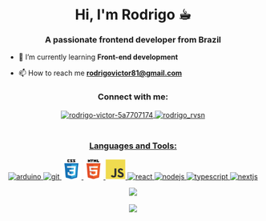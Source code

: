 <h1 align="center">Hi, I'm Rodrigo ☕︎</h1>
<h3 align="center">A passionate frontend developer from Brazil</h3>

- 🌱 I’m currently learning **Front-end development**

- 📫 How to reach me **rodrigovictor81@gmail.com**

<div align="center">
<h3>Connect with me:</h3>
<p>
<a href="https://linkedin.com/in/rodrigo-victor-5a7707174" target="_blank">
  <img align="center" src="https://i.pinimg.com/originals/58/99/22/589922e187ab719d0afa9c4c2993019b.png" alt="rodrigo-victor-5a7707174" height="40" width="40"   />
</a>
<a href="https://instagram.com/rodrigo_rvsn" target="_blank" >
  <img align="center" src="https://image.flaticon.com/icons/png/512/174/174855.png" alt="rodrigo_rvsn" height="40" width="40"/>
</a>
</p>

<a href="https://github.com/RodrigoRVSN">
  <h3></br>Languages and Tools:</h3>
<p> 
  <img src="https://cdn.worldvectorlogo.com/logos/arduino-1.svg" alt="arduino" width="40" height="40"/> 
  <img src="https://www.vectorlogo.zone/logos/git-scm/git-scm-icon.svg" alt="git" width="40" height="40"/> 
  <img src="https://raw.githubusercontent.com/devicons/devicon/master/icons/css3/css3-original-wordmark.svg" alt="css3" width="40" height="40"/> 
  <img src="https://raw.githubusercontent.com/devicons/devicon/master/icons/html5/html5-original-wordmark.svg" alt="html5" width="40" height="40"/> 
  <img src="https://raw.githubusercontent.com/devicons/devicon/master/icons/javascript/javascript-original.svg" alt="javascript" width="40"  
       height="40"/> 
  <img src="https://upload.wikimedia.org/wikipedia/commons/thumb/a/a7/React-icon.svg/1280px-React-icon.svg.png" alt="react" width="50" height="40"/>  
  <img src="https://cdn.iconscout.com/icon/free/png-512/node-js-1-1174935.png" alt="nodejs" width="40" height="40"/>  
  <img src="https://upload.wikimedia.org/wikipedia/commons/thumb/4/4c/Typescript_logo_2020.svg/600px-Typescript_logo_2020.svg.png" alt="typescript" width="40" height="40"/>  
  <img src="https://styles.redditmedia.com/t5_3h7yi/styles/communityIcon_9ds9kugm99g51.png?width=256&s=3ee4c30d4736dc4024319d53c20c6dacb5d11bb0" alt="nextjs" width="40" height="40"/> 
</p>
 
<img height="170em" src="https://github-readme-stats-eight-theta.vercel.app/api/top-langs/?username=RodrigoRVSN&layout=compact&langs_count=8&theme=dracula"/></a>

<img height="180em" src="https://github-readme-stats-eight-theta.vercel.app/api?username=RodrigoRVSN&show_icons=true&theme=dracula&include_all_commits=true&count_private=true"/>
</div>


